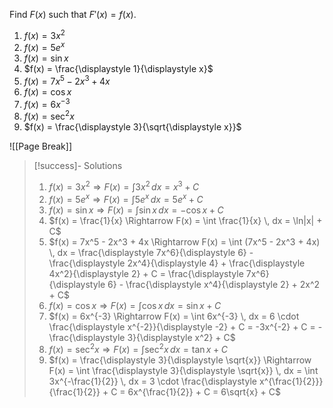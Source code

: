 Find $F(x)$ such that $F'(x) = f(x)$.
1.  $f(x) = 3x^2$
2.  $f(x) = 5e^x$
3.  $f(x) = \sin x$
4.  $f(x) = \frac{\displaystyle 1}{\displaystyle x}$
5.  $f(x) = 7x^5 - 2x^3 + 4x$
6.  $f(x) = \cos x$
7.  $f(x) = 6x^{-3}$
8.  $f(x) = \sec^2 x$
9.  $f(x) = \frac{\displaystyle 3}{\sqrt{\displaystyle x}}$

![[Page Break]]

> [!success]- Solutions
> 1.  $f(x) = 3x^2 \Rightarrow F(x) = \int 3x^2 \, dx = x^3 + C$
> 2. $f(x) = 5e^x \Rightarrow F(x) = \int 5e^x \, dx = 5e^x + C$
> 3. $f(x) = \sin x \Rightarrow F(x) = \int \sin x \, dx = -\cos x + C$
> 4. $f(x) = \frac{1}{x} \Rightarrow F(x) = \int \frac{1}{x} \, dx = \ln|x| + C$
> 5. $f(x) = 7x^5 - 2x^3 + 4x \Rightarrow F(x) = \int (7x^5 - 2x^3 + 4x) \, dx = \frac{\displaystyle 7x^6}{\displaystyle 6} - \frac{\displaystyle 2x^4}{\displaystyle 4} + \frac{\displaystyle 4x^2}{\displaystyle 2} + C = \frac{\displaystyle 7x^6}{\displaystyle 6} - \frac{\displaystyle x^4}{\displaystyle 2} + 2x^2 + C$
> 6. $f(x) = \cos x \Rightarrow F(x) = \int \cos x \, dx = \sin x + C$
> 7. $f(x) = 6x^{-3} \Rightarrow F(x) = \int 6x^{-3} \, dx = 6 \cdot \frac{\displaystyle x^{-2}}{\displaystyle -2} + C = -3x^{-2} + C = -\frac{\displaystyle 3}{\displaystyle x^2} + C$
> 8. $f(x) = \sec^2 x \Rightarrow F(x) = \int \sec^2 x \, dx = \tan x + C$
> 9. $f(x) = \frac{\displaystyle 3}{\displaystyle \sqrt{x}} \Rightarrow F(x) = \int \frac{\displaystyle 3}{\displaystyle \sqrt{x}} \, dx = \int 3x^{-\frac{1}{2}} \, dx = 3 \cdot \frac{\displaystyle x^{\frac{1}{2}}}{\frac{1}{2}} + C = 6x^{\frac{1}{2}} + C = 6\sqrt{x} + C$
